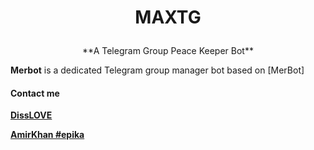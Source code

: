# <p align="center">MAXTG

<p align="center">**A Telegram Group Peace Keeper Bot**


**Merbot** is a dedicated Telegram group manager bot based on [MerBot]

#### Contact me


[**DissLOVE**](https://telegram.me/Bad_Bo0y)


[**AmirKhan #epika**](https://telegram.me/Khan_2222)
